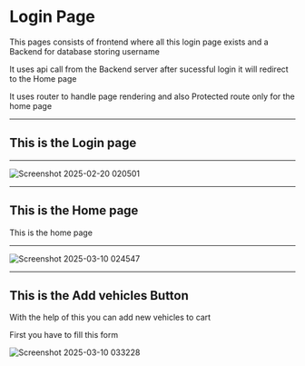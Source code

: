 <h1>Login Page </h1>
<p> This pages consists of frontend where all this login page exists and a Backend for database storing username</p>
<p>It uses api call from the Backend server after sucessful login it will redirect to the Home page</p>
<p>It uses router to handle page rendering and also Protected route only for the home page</p>
<hr/>

<h2>This is the Login page</h2>
<hr/>

![Screenshot 2025-02-20 020501](https://github.com/user-attachments/assets/7829a9fe-f9ae-4fb2-aac6-e230bf4e64e0)

<hr/>

<h2>This is the Home page</h2>
<p> This is the home page  </p>
<hr/>



![Screenshot 2025-03-10 024547](https://github.com/user-attachments/assets/251b2f03-c312-4a26-9ae7-d9f17db01787)
<hr/>

<h2>This is the Add vehicles Button</h2>
<p>With the help of this you can add new vehicles to cart </p>
<p>First you have to fill this form</p>

![Screenshot 2025-03-10 033228](https://github.com/user-attachments/assets/22991d87-0857-4828-b093-9e0d50d799d5)
